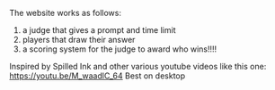 The website works as follows:
1. a judge that gives a prompt and time limit
2. players that draw their answer
3. a scoring system for the judge to award who wins!!!!
  
Inspired by Spilled Ink and other various youtube videos like this one: https://youtu.be/M_waadlC_64
Best on desktop
